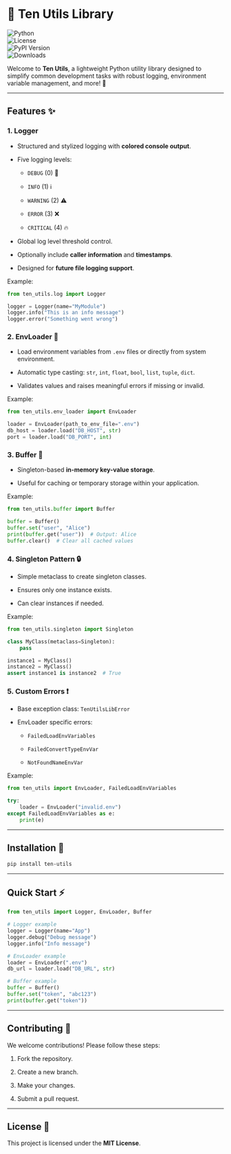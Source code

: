 # 🧰 Ten Utils Library

![Python](https://img.shields.io/badge/python-3.13-blue)  
![License](https://img.shields.io/badge/license-MIT-green)  
![PyPI Version](https://img.shields.io/pypi/v/ten-utils)  
![Downloads](https://img.shields.io/pypi/dm/ten-utils)

Welcome to **Ten Utils**, a lightweight Python utility library designed to simplify common development tasks with robust logging, environment variable management, and more! 🚀

---

## Features ✨

### 1. Logger

- Structured and stylized logging with **colored console output**.
    
- Five logging levels:
    
    - `DEBUG` (0) 🐞
        
    - `INFO` (1) ℹ️
        
    - `WARNING` (2) ⚠️
        
    - `ERROR` (3) ❌
        
    - `CRITICAL` (4) 🔥
        
- Global log level threshold control.
    
- Optionally include **caller information** and **timestamps**.
    
- Designed for **future file logging support**.
    

Example:

```python
from ten_utils.log import Logger

logger = Logger(name="MyModule")
logger.info("This is an info message")
logger.error("Something went wrong")
```

### 2. EnvLoader 🌱

- Load environment variables from `.env` files or directly from system environment.
    
- Automatic type casting: `str`, `int`, `float`, `bool`, `list`, `tuple`, `dict`.
    
- Validates values and raises meaningful errors if missing or invalid.
    

Example:

```python
from ten_utils.env_loader import EnvLoader

loader = EnvLoader(path_to_env_file=".env")
db_host = loader.load("DB_HOST", str)
port = loader.load("DB_PORT", int)
```

### 3. Buffer 🧰

- Singleton-based **in-memory key-value storage**.
    
- Useful for caching or temporary storage within your application.
    

Example:

```python
from ten_utils.buffer import Buffer

buffer = Buffer()
buffer.set("user", "Alice")
print(buffer.get("user"))  # Output: Alice
buffer.clear()  # Clear all cached values
```

### 4. Singleton Pattern 🔒

- Simple metaclass to create singleton classes.
    
- Ensures only one instance exists.
    
- Can clear instances if needed.
    

Example:

```python
from ten_utils.singleton import Singleton

class MyClass(metaclass=Singleton):
    pass

instance1 = MyClass()
instance2 = MyClass()
assert instance1 is instance2  # True
```

### 5. Custom Errors ❗

- Base exception class: `TenUtilsLibError`
    
- EnvLoader specific errors:
    
    - `FailedLoadEnvVariables`
        
    - `FailedConvertTypeEnvVar`
        
    - `NotFoundNameEnvVar`
        

Example:

```python
from ten_utils import EnvLoader, FailedLoadEnvVariables

try:
    loader = EnvLoader("invalid.env")
except FailedLoadEnvVariables as e:
    print(e)
```

---

## Installation 💾

```bash
pip install ten-utils
```

---

## Quick Start ⚡

```python
from ten_utils import Logger, EnvLoader, Buffer

# Logger example
logger = Logger(name="App")
logger.debug("Debug message")
logger.info("Info message")

# EnvLoader example
loader = EnvLoader(".env")
db_url = loader.load("DB_URL", str)

# Buffer example
buffer = Buffer()
buffer.set("token", "abc123")
print(buffer.get("token"))
```

---

## Contributing 🤝

We welcome contributions! Please follow these steps:

1. Fork the repository.
    
2. Create a new branch.
    
3. Make your changes.
    
4. Submit a pull request.
    

---

## License 📝

This project is licensed under the **MIT License**.